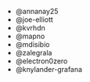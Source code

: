 * @annanay25
* @joe-elliott
* @kvrhdn
* @mapno
* @mdisibio
* @zalegrala
* @electron0zero
* @knylander-grafana